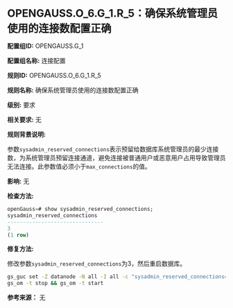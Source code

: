 **<font size="5">OPENGAUSS.O_6.G_1.R_5：确保系统管理员使用的连接数配置正确</font>**

**配置组ID:**
OPENGAUSS.G_1

**配置组名称:**
连接配置

**规则ID:**
OPENGAUSS.O_6.G_1.R_5

**规则名称:**
确保系统管理员使用的连接数配置正确

**级别:**
要求

**相关要求:**
无

**规则背景说明:**

参数`sysadmin_reserved_connections`表示预留给数据库系统管理员的最少连接数，为系统管理员预留连接通道，避免连接被普通用户或恶意用户占用导致管理员无法连接。此参数值必须小于`max_connections`的值。

**影响:**
无

**检查方法:**

```sql
openGauss=# show sysadmin_reserved_connections;
sysadmin_reserved_connections
-------------------------------
3
(1 row)
```

**修复方法:**

修改参数`sysadmin_reserved_connections`为3，然后重启数据库。

```bash
gs_guc set -Z datanode -N all -I all -c "sysadmin_reserved_connections=3"
gs_om -t stop && gs_om -t start
```

**参考来源：**
无